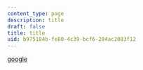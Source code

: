 ```yaml
---
content_type: page
description: title
draft: false
title: title
uid: b975184b-fe80-4c39-bcf6-284ac2083f12
---
```

[google](http://localhost:8043/sites/test/type/page/new/google)